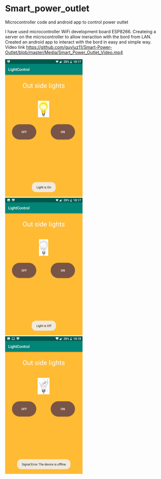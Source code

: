 # Smart_power_outlet
Microcontroller code and android app to control power outlet

I have used microcontroller WiFi development board ESP8266.
Createing a server on the microcontroller to allow ineraction with the bord from LAN.
Created an android app to interact with the bord in easy and simple way.
Video link https://github.com/guyluz11/Smart-Power-Outlet/blob/master/Media/Smart_Power_Outlet_Video.mp4

<img src="https://github.com/guyluz11/Smart-Power-Outlet/blob/master/Media/Light%20is%20On.jpeg" height="450">
<img src="https://github.com/guyluz11/Smart-Power-Outlet/blob/master/Media/Light%20is%20Off.jpeg" height="450">
<img src="https://github.com/guyluz11/Smart-Power-Outlet/blob/master/Media/Microcontroller%20is%20Offline.jpeg" height="450">

